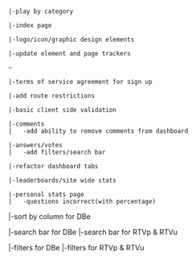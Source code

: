 
~~~~~~~~~~~~~~~~~~~~~~~~~

|-play by category

|-index page

|-logo/icon/graphic design elements

|-update element and page trackers

~

|-terms of service agreement for sign up

|-add route restrictions

|-basic client side validation

|-comments
|	-add ability to remove comments from dashboard

|-answers/votes
| 	-add filters/search bar

|-refactor dashboard tabs

|-leaderboards/site wide stats

|-personal stats page
|	-questions incorrect(with percentage)

~~~~~~~~~~~~~~~~~~~~~~~~~

|-sort by column for DBe

|-search bar for DBe
|-search bar for RTVp & RTVu

|-filters for DBe
|-filters for RTVp & RTVu

~~~~~~~~~~~~~~~~~~~~~~~~~
